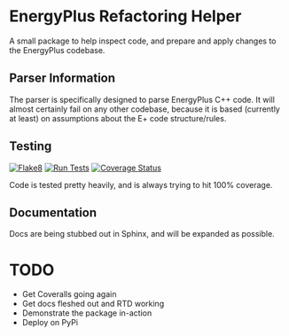 # EnergyPlus Refactoring Helper
A small package to help inspect code, and prepare and apply changes to the EnergyPlus codebase.

## Parser Information
The parser is specifically designed to parse EnergyPlus C++ code.
It will almost certainly fail on any other codebase, because it is based (currently at least) on assumptions about the E+ code structure/rules.

## Testing
[![Flake8](https://github.com/Myoldmopar/EnergyPlusRefactorHelper/actions/workflows/flake8.yml/badge.svg)](https://github.com/Myoldmopar/EnergyPlusRefactorHelper/actions/workflows/flake8.yml)
[![Run Tests](https://github.com/Myoldmopar/EnergyPlusRefactorHelper/actions/workflows/test.yml/badge.svg)](https://github.com/Myoldmopar/EnergyPlusRefactorHelper/actions/workflows/test.yml)
[![Coverage Status](https://coveralls.io/repos/github/Myoldmopar/EnergyPlusRefactorHelper/badge.svg?branch=PackageUpdates)](https://coveralls.io/github/Myoldmopar/EnergyPlusRefactorHelper?branch=PackageUpdates)

Code is tested pretty heavily, and is always trying to hit 100% coverage.

## Documentation
Docs are being stubbed out in Sphinx, and will be expanded as possible.

# TODO
- Get Coveralls going again
- Get docs fleshed out and RTD working
- Demonstrate the package in-action
- Deploy on PyPi
